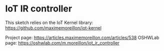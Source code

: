 # IoT IR controller

This sketch relies on the IoT Kernel library: https://github.com/maximemoreillon/iot-kernel

Project page: https://articles.maximemoreillon.com/articles/538
OSHWLab page: https://oshwlab.com/m.moreillon/iot_ir_controller
